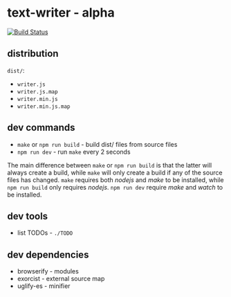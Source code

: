 text-writer - **alpha**
===========

[![Build Status](https://travis-ci.org/dotnetCarpenter/text-writer.svg?branch=master)](https://travis-ci.org/dotnetCarpenter/text-writer)

## distribution ##

`dist/`:

- `writer.js`
- `writer.js.map`
- `writer.min.js`
- `writer.min.js.map`


## dev commands ##

- `make` or `npm run build` - build dist/ files from source files
- `npm run dev` - run `make` every 2 seconds

The main difference between `make` or `npm run build` is that the latter will
always create a build, while `make` will only create a build if any of the
source files has changed. `make` requires both *nodejs* and *make* to be
installed, while `npm run build` only requires *nodejs*. `npm run dev` require
*make* and *watch* to be installed.

## dev tools ##

- list TODOs - `./TODO`

## dev dependencies ##

- browserify - modules
- exorcist - external source map
- uglify-es - minifier
